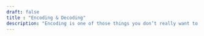 ```yaml
---
draft: false
title : "Encoding & Decoding"
description: "Encoding is one of those things you don’t really want to bother about, but just rely on a well tested library for – there are just too many edge and quirky cases."
---
```


